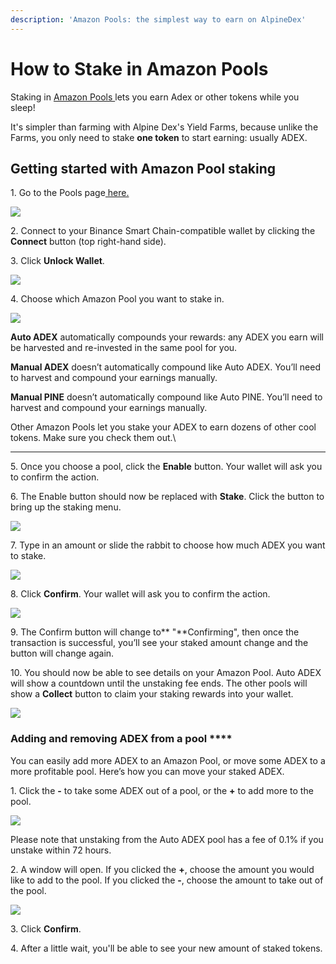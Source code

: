 ```yaml
---
description: 'Amazon Pools: the simplest way to earn on AlpineDex'
---
```


# How to Stake in Amazon Pools





Staking in [Amazon Pools ](broken-reference)lets you earn Adex or other tokens while you sleep!

It's simpler than farming with Alpine Dex's Yield Farms, because unlike the Farms, you only need to stake **one token** to start earning: usually ADEX.

## **Getting started with Amazon Pool staking**

1\. Go to the Pools page[ here.](broken-reference)

![](broken-reference)

2\. Connect to your Binance Smart Chain-compatible wallet by clicking the **Connect** button (top right-hand side).

3\. Click **Unlock Wallet**.

![](broken-reference)

4\. Choose which Amazon Pool you want to stake in.

![](broken-reference)

**Auto ADEX** automatically compounds your rewards: any ADEX you earn will be harvested and re-invested in the same pool for you.

**Manual ADEX** doesn’t automatically compound like Auto ADEX. You’ll need to harvest and compound your earnings manually.

**Manual PINE** doesn’t automatically compound like Auto PINE. You’ll need to harvest and compound your earnings manually.



Other Amazon Pools let you stake your ADEX to earn dozens of other cool tokens. Make sure you check them out.\\

***

5\. Once you choose a pool, click the **Enable** button. Your wallet will ask you to confirm the action.

6\. The Enable button should now be replaced with **Stake**. Click the button to bring up the staking menu.

![](broken-reference)

7\. Type in an amount or slide the rabbit to choose how much ADEX you want to stake.

![](broken-reference)

8\. Click **Confirm**. Your wallet will ask you to confirm the action.

![](broken-reference)

9\. The Confirm button will change to\*\* "\*\*Confirming", then once the transaction is successful, you’ll see your staked amount change and the button will change again.

10\. You should now be able to see details on your Amazon Pool. Auto ADEX will show a countdown until the unstaking fee ends. The other pools will show a **Collect** button to claim your staking rewards into your wallet.

![](broken-reference)

### **Adding and removing ADEX from a pool** \*\*\*\*

You can easily add more ADEX to an Amazon Pool, or move some ADEX to a more profitable pool. Here’s how you can move your staked ADEX.

1\. Click the **-** to take some ADEX out of a pool, or the **+** to add more to the pool.

![](broken-reference)

Please note that unstaking from the Auto ADEX pool has a fee of 0.1% if you unstake within 72 hours.

2\. A window will open. If you clicked the **+**, choose the amount you would like to add to the pool. If you clicked the **-**, choose the amount to take out of the pool.

![](broken-reference)

3\. Click **Confirm**.

4\. After a little wait, you'll be able to see your new amount of staked tokens.
